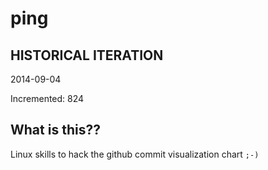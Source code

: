 # ping

## HISTORICAL ITERATION
2014-09-04

Incremented: 824

## What is this?? 
Linux skills to hack the github commit visualization chart `;-)`
